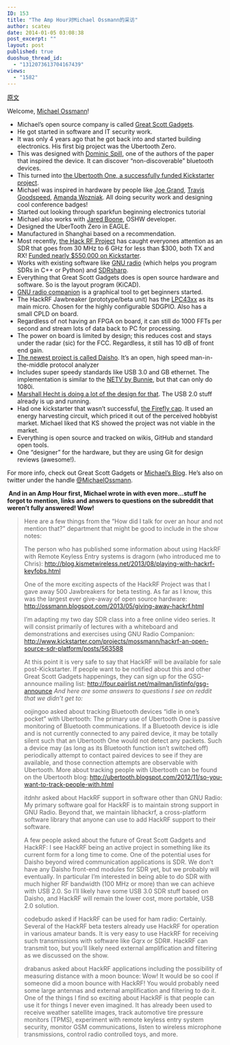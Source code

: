 ```yaml
---
ID: 153
title: "The Amp Hour对Michael Ossmann的采访"
author: scateu
date: 2014-01-05 03:08:38
post_excerpt: ""
layout: post
published: true
duoshuo_thread_id:
  - "1312073613704167439"
views:
  - "1582"
---
```

<a href="http://www.theamphour.com/the-amp-hour-161-gifted-grimgribber-grokker/">原文 </a>

Welcome, <a href="http://twitter.com/michaelossmann" target="_blank">Michael Ossmann</a>!
<ul>
	<li>Michael’s open source company is called <a href="http://greatscottgadgets.com" target="_blank">Great Scott Gadgets</a>.</li>
	<li>He got started in software and IT security work.</li>
	<li>It was only 4 years ago that he got back into and started building electronics. His first big project was the Ubertooth Zero.</li>
	<li>This was designed with <a href="https://dominicspill.com/" target="_blank">Dominic Spill</a>, one of the authors of the paper that inspired the device. It can discover “non-discoverable” bluetooth devices.</li>
	<li>This turned into <a href="http://www.kickstarter.com/projects/mossmann/ubertooth-one-an-open-source-bluetooth-test-tool" target="_blank">the Ubertooth One, a successfully funded Kickstarter project</a>.</li>
	<li>Michael was inspired in hardware by people like <a href="http://www.grandideastudio.com/" target="_blank">J</a><a href="http://www.grandideastudio.com/" target="_blank">oe Grand</a>, <a href="http://travisgoodspeed.blogspot.com/" target="_blank">Travis Goodspeed</a>, <a href="http://makezine.com/2010/10/28/hardware-will-cut-you-presentation/" target="_blank">Amanda Wozniak</a>. All doing security work and designing cool conference badges!</li>
	<li>Started out looking through sparkfun beginning electronics tutorial</li>
	<li>Michael also works with <a href="http://www.sharebrained.com/" target="_blank">Jared Boone</a>, OSHW developer.</li>
	<li>Designed the UberTooth Zero in EAGLE.</li>
	<li>Manufactured in Shanghai based on a recommendation.</li>
	<li>Most recently, <a href="http://greatscottgadgets.com/hackrf/" target="_blank">the Hack RF Project</a> has caught everyones attention as an SDR that goes from 30 MHz to 6 GHz for less than $300, both TX and RX! <a href="http://www.kickstarter.com/projects/mossmann/hackrf-an-open-source-sdr-platform" target="_blank">Funded nearly $550,000 on Kickstarter</a>.</li>
	<li>Works with existing software like <a href="http://gnuradio.org/" target="_blank">GNU radio</a> (which helps you program SDRs in C++ or Python) and <a href="http://sdrsharp.com/" target="_blank">SDRsharp</a>.</li>
	<li>Everything that Great Scott Gadgets does is open source hardware and software. So is the layout program (KiCAD).</li>
	<li><a href="http://gnuradio.org/redmine/projects/gnuradio/wiki/GNURadioCompanion" target="_blank">GNU radio companion</a> is a graphical tool to get beginners started.</li>
	<li>The HackRF Jawbreaker (prototype/beta unit) has the <a href="http://www.nxp.com/products/microcontrollers/cortex_m4/series/LPC4300.html" target="_blank">LPC43xx</a> as its main micro. Chosen for the highly configurable SDGPIO. Also has a small CPLD on board.</li>
	<li>Regardless of not having an FPGA on board, it can still do 1000 FFTs per second and stream lots of data back to PC for processing.</li>
	<li>The power on board is limited by design; this reduces cost and stays under the radar (sic) for the FCC. Regardless, it still has 10 dB of front end gain.</li>
	<li><a href="http://dangerousprototypes.com/2013/07/02/daisho-software-multitool-for-phy-layer-monitoring/" target="_blank">The newest project is called </a><a href="http://dangerousprototypes.com/2013/07/02/daisho-software-multitool-for-phy-layer-monitoring/" target="_blank">Daisho</a>. It’s an open, high speed man-in-the-middle protocol analyzer</li>
	<li>Includes super speedy standards like USB 3.0 and GB ethernet. The implementation is similar to the <a href="http://www.bunniestudios.com/blog/?p=2133" target="_blank">NETV by Bunnie</a>, but that can only do 1080i.</li>
	<li><a href="http://ossmann.blogspot.com/2013/05/introducing-daisho.html" target="_blank">Marshall Hecht is doing a lot of the design for that</a>. The USB 2.0 stuff already is up and running.</li>
	<li>Had one kickstarter that wasn’t successful, <a href="http://www.kickstarter.com/projects/mossmann/firefly-cap" target="_blank">the </a><a href="http://www.kickstarter.com/projects/mossmann/firefly-cap" target="_blank">Firefly cap</a>. It used an energy harvesting circuit, which priced it out of the perceived hobbyist market. Michael liked that KS showed the project was not viable in the market.</li>
	<li>Everything is open source and tracked on wikis, GitHub and standard open tools.</li>
	<li>One “designer” for the hardware, but they are using Git for design reviews (awesome!).</li>
</ul>
For more info, check out Great Scott Gadgets or <a href="http://ossmann.blogspot.com" target="_blank">Michael’s Blog</a>. He’s also on twitter under the handle <a href="http://twitter.com/MichaelOssmann" target="_blank">@MichaelOssmann</a>.

<strong> And in an Amp Hour first, Michael wrote in with even more…stuff he forgot to mention, links and answers to questions on the subreddit that weren’t fully answered! Wow!</strong>
<blockquote>Here are a few things from the “How did I talk for over an hour and not
mention that?” department that might be good to include in the show
notes:

The person who has published some information about using HackRF with
Remote Keyless Entry systems is dragorn (who introduced me to Chris):
<a href="http://blog.kismetwireless.net/2013/08/playing-with-hackrf-keyfobs.html" target="_blank">http://blog.kismetwireless.net/2013/08/playing-with-hackrf-keyfobs.html</a>

One of the more exciting aspects of the HackRF Project was that I gave
away 500 Jawbreakers for beta testing. As far as I know, this was the
largest ever give-away of open source hardware:
<a href="http://ossmann.blogspot.com/2013/05/giving-away-hackrf.html" target="_blank">http://ossmann.blogspot.com/2013/05/giving-away-hackrf.html</a>

I’m adapting my two day SDR class into a free online video series. It
will consist primarily of lectures with a whiteboard and demonstrations
and exercises using GNU Radio Companion:
<a href="http://www.kickstarter.com/projects/mossmann/hackrf-an-open-source-sdr-platform/posts/563588" target="_blank">http://www.kickstarter.com/projects/mossmann/hackrf-an-open-source-sdr-platform/posts/563588</a>

At this point it is very safe to say that HackRF will be available for
sale post-Kickstarter. If people want to be notified about this and
other Great Scott Gadgets happenings, they can sign up for the
GSG-announce mailing list:
<a href="http://four.pairlist.net/mailman/listinfo/gsg-announce" target="_blank">http://four.pairlist.net/mailman/listinfo/gsg-announce</a>
<em>And here are some answers to questions I see on reddit that we didn’t</em>
<em> get to:</em>

oojingoo asked about tracking Bluetooth devices “idle in one’s pocket”
with Ubertooth: The primary use of Ubertooth One is passive monitoring
of Bluetooth communications. If a Bluetooth device is idle and is not
currently connected to any paired device, it may be totally silent such
that an Ubertooth One would not detect any packets. Such a device may
(as long as its Bluetooth function isn’t switched off) periodically
attempt to contact paired devices to see if they are available, and
those connection attempts are observable with Ubertooth. More about
tracking people with Ubertooth can be found on the Ubertooth blog:
<a href="http://ubertooth.blogspot.com/2012/11/so-you-want-to-track-people-with.html" target="_blank">http://ubertooth.blogspot.com/2012/11/so-you-want-to-track-people-with.html</a>

itdnhr asked about HackRF support in software other than GNU Radio: My
primary software goal for HackRF is to maintain strong support in GNU
Radio. Beyond that, we maintain libhackrf, a cross-platform software
library that anyone can use to add HackRF support to their software.

A few people asked about the future of Great Scott Gadgets and HackRF: I
see HackRF being an active project in something like its current form
for a long time to come. One of the potential uses for Daisho beyond
wired communication applications is SDR. We don’t have any Daisho
front-end modules for SDR yet, but we probably will eventually. In
particular I’m interested in being able to do SDR with much higher RF
bandwidth (100 MHz or more) than we can achieve with USB 2.0. So I’ll
likely have some USB 3.0 SDR stuff based on Daisho, and HackRF will
remain the lower cost, more portable, USB 2.0 solution.

codebudo asked if HackRF can be used for ham radio: Certainly. Several
of the HackRF beta testers already use HackRF for operation in various
amateur bands. It is very easy to use HackRF for receiving such
transmissions with software like Gqrx or SDR#. HackRF can transmit too,
but you’ll likely need external amplification and filtering as we
discussed on the show.

drabanus asked about HackRF applications including the possibility of
measuring distance with a moon bounce: Wow! It would be so cool if
someone did a moon bounce with HackRF! You would probably need some
large antennas and external amplification and filtering to do it. One
of the things I find so exciting about HackRF is that people can use it
for things I never even imagined. It has already been used to receive
weather satellite images, track automotive tire pressure monitors
(TPMS), experiment with remote keyless entry system security, monitor
GSM communications, listen to wireless microphone transmissions, control
radio controlled toys, and more.</blockquote>
